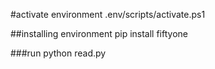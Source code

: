 
#activate environment
.env/scripts/activate.ps1

##installing environment
pip install fiftyone


###run 
python read.py

